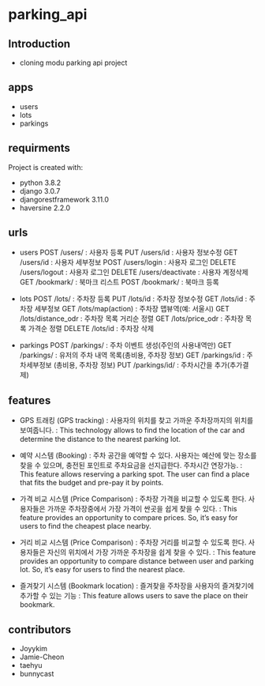 # parking_api

## Introduction 
- cloning modu parking api project 

## apps
- users
- lots
- parkings

## requirments
Project is created with:
* python 3.8.2
* django 3.0.7
* djangorestframework 3.11.0
* haversine 2.2.0

## urls
- users
POST /users/ 
: 사용자 등록
PUT /users/id 
: 사용자 정보수정
GET /users/id 
: 사용자 세부정보
POST /users/login 
: 사용자 로그인
DELETE /users/logout 
: 사용자 로그인
DELETE /users/deactivate
: 사용자 계정삭제 
GET /bookmark/
: 북마크 리스트
POST /bookmark/
: 북마크 등록 

- lots
POST /lots/
: 주차장 등록
PUT /lots/id
: 주차장 정보수정
GET /lots/id
: 주차장 세부정보
GET /lots/map(action) 
: 주차장 맵뷰역(예: 서울시)
GET /lots/distance_odr
: 주차장 목록 거리순 정렬
GET /lots/price_odr 
: 주차장 목록 가격순 정렬
DELETE /lots/id 
: 주차장 삭제


- parkings
POST /parkings/ 
: 주차 이벤트 생성(주인의 사용내역만)
GET  /parkings/
: 유저의 주차 내역 목록(총비용, 주차장 정보)
GET  /parkings/id
: 주차세부정보 (총비용, 주차장 정보) 
PUT  /parkings/id/
: 주차시간을 추가(추가결제)


## features
- GPS 트래킹 (GPS tracking)
: 사용자의 위치를 찾고 가까운 주차장까지의 위치를 보여줍니다.
: This technology allows to find the location of the car and determine the distance to the nearest parking lot.

- 예약 시스템 (Booking)
: 주차 공간을 예약할 수 있다. 사용자는 예산에 맞는 장소를 찾을 수 있으며, 충전된 포인트로 주차요금을 선지급한다. 주차시간 연장가능. 
: This feature allows reserving a parking spot. The user can find a place that fits the budget and pre-pay it by points.

- 가격 비교 시스템 (Price Comparison)
: 주차장 가격을 비교할 수 있도록 한다. 사용자들은 가까운 주차장중에서 가장 가격이 싼곳을 쉽게 찾을 수 있다.
: This feature provides an opportunity to compare prices. So, it’s easy for users to find the cheapest place nearby.

- 거리 비교 시스템 (Price Comparison)
: 주차장 거리를 비교할 수 있도록 한다. 사용자들은 자신의 위치에서 가장 가까운 주차장을 쉽게 찾을 수 있다.
: This feature provides an opportunity to compare distance between user and parking lot. So, it’s easy for users to find the nearest place.

- 즐겨찾기 시스템 (Bookmark location)
: 즐겨찾을 주차장을 사용자의 즐겨찾기에 추가할 수 있는 기능 
: This feature allows users to save the place on their bookmark. 



## contributors
- Joyykim
- Jamie-Cheon
- taehyu
- bunnycast
